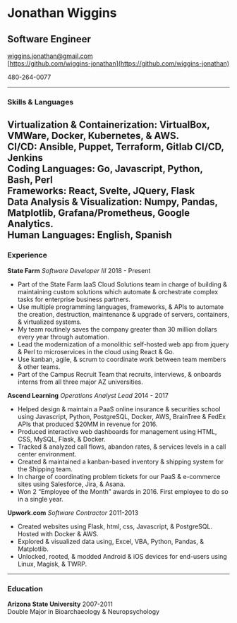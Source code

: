 # Jonathan Wiggins
## Software Engineer

[wiggins.jonathan@gmail.com](mailto:wiggins.jonathan@gmail.com)<br>
[https://github.com/wiggins-jonathan](https://github.com/wiggins-jonathan)<br>

480-264-0077<br>

---

### Skills & Languages
**Virtualization & Containerization**: VirtualBox, VMWare, Docker, Kubernetes, & AWS.<br>
**CI/CD**: Ansible, Puppet, Terraform, Gitlab CI/CD, Jenkins<br>
**Coding Languages**: Go, Javascript, Python, Bash, Perl<br>
**Frameworks**: React, Svelte, JQuery, Flask<br>
**Data Analysis & Visualization**: Numpy, Pandas, Matplotlib, Grafana/Prometheus, Google Analytics.<br>
**Human Languages**: English, Spanish<br>
---

### Experience
**State Farm** _Software Developer III_ 2018 - Present<br>
* Part of the State Farm IaaS Cloud Solutions team in charge of building & maintaining custom solutions which automate & orchestrate complex tasks for enterprise business partners.
* Use multiple programming languages, frameworks, & APIs to automate the creation, destruction, maintenance & upgrade of servers, containers, & virtualized systems.
* My team routinely saves the company greater than 30 million dollars every year through automation.
* Lead the modernization of a monolithic self-hosted web app from jquery & Perl to microservices in the cloud using React & Go.
* Use kanban, agile, & scrum to coordinate work between team members & other teams.
* Part of the Campus Recruit Team that recruits, interviews, & onboards interns from all three major AZ universities.

**Ascend Learning** _Operations Analyst Lead_ 2014 - 2017<br>
* Helped design & maintain a PaaS online insurance & securities school using Javascript, Python, PostgreSQL, Docker, AWS, BrainTree & FedEx APIs that produced $20MM in revenue for 2016.
* Produced interactive web dashboards for management using HTML, CSS, MySQL, Flask, & Docker.
* Tracked & analyzed call flows, abandon rates, & services levels in a call center environment.
* Created & maintained  a kanban-based inventory & shipping system for the Shipping team.
* In charge of coordinating problem tickets for our PaaS & e-commerce sites using Salesforce, Jira, & Asana.
* Won 2 “Employee of the Month” awards in 2016. First employee to do so in a single year.

**Upwork.com** _Software Contractor_ 2011-2013<br>
* Created websites using Flask, html, css, Javascript, & PostgreSQL. Hosted with Docker & AWS.
* Explored & visualized data using, Excel, VBA, Python, Pandas, & Matplotlib.
* Unlocked, rooted, & modded Android & iOS devices for end-users using Linux, Magisk, & TWRP.

---

### Education
**Arizona State University** 2007-2011<br>
Double Major in Bioarchaeology & Neuropsychology<br>
